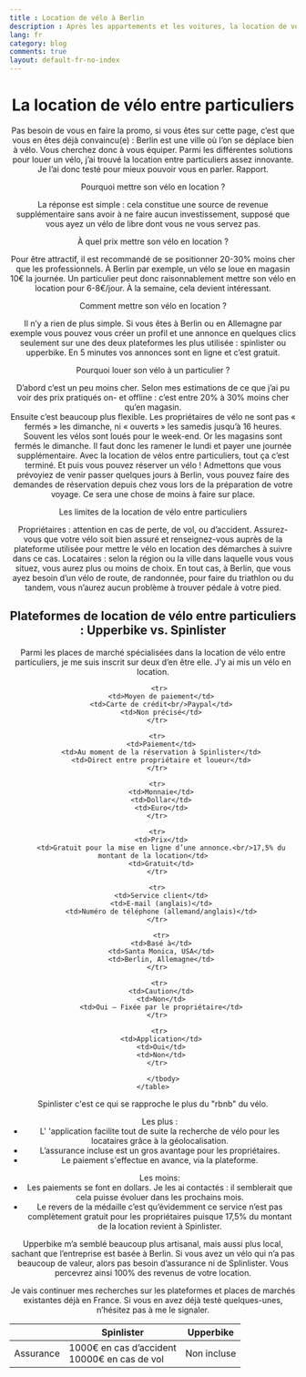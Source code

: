 ```yaml
---
title : Location de vélo à Berlin   
description : Après les appartements et les voitures, la location de vélos entre particuliers arrive à Berlin comme ailleurs.  Arrivée encore discrète mais très prometteuse.
lang: fr
category: blog
comments: true
layout: default-fr-no-index
---
```


<div class="container blog" align="center">
<h1>La location de vélo entre particuliers</h1>

<p id="blog">Pas besoin de vous en faire la promo, si vous êtes sur cette page, c’est que vous en êtes déjà convaincu(e) : Berlin est une ville où l’on se déplace bien à vélo.
Vous cherchez donc à vous équiper. Parmi les différentes solutions pour louer un vélo, j’ai trouvé la location entre particuliers assez innovante. Je l’ai donc testé pour mieux pouvoir vous en parler. Rapport.</p>


<p id="blog">Pourquoi mettre son vélo en location ?</p>
<p id="blog">La réponse est simple : cela constitue une source de revenue supplémentaire sans avoir à ne faire aucun investissement, supposé que vous ayez un vélo de libre dont vous ne vous servez pas.</p>

<p id="blog">À quel prix mettre son vélo en location ?</p>
<p id="blog">Pour être attractif, il est recommandé de se positionner 20-30% moins cher que les professionnels.
À Berlin par exemple, un vélo se loue en magasin 10€ la journée. Un particulier peut donc raisonnablement mettre son vélo en location pour 6-8€/jour. À la semaine, cela devient intéressant.</p>

<p id="blog">Comment mettre son vélo en location ? </p>
<p id="blog">Il n’y a rien de plus simple. Si vous êtes à Berlin ou en Allemagne par exemple vous pouvez vous créer un profil et une annonce en quelques clics seulement sur une des deux plateformes les plus utilisée : spinlister ou upperbike. 
En 5 minutes vos annonces sont en ligne et c’est gratuit.</p>

<p id="blog">Pourquoi louer son vélo à un particulier ?</p>
<p id="blog">D’abord c’est un peu moins cher. Selon mes estimations de ce que j’ai pu voir des prix pratiqués on- et offline : c’est entre 20% à 30% moins cher qu’en magasin. <br/>
Ensuite c’est beaucoup plus flexible. Les propriétaires de vélo ne sont pas « fermés » les dimanche, ni « ouverts » les samedis jusqu’à 16 heures.
Souvent les vélos sont loués pour le week-end. Or les magasins sont fermés le dimanche. Il faut donc les ramener le lundi et payer une journée supplémentaire. Avec la location de vélos entre particuliers, tout ça c’est terminé.
Et puis vous pouvez réserver un vélo ! Admettons que vous prévoyiez de venir passer quelques jours à Berlin, vous pouvez faire des demandes de réservation depuis chez vous lors de la préparation de votre voyage. Ce sera une chose de moins à faire sur place.</p>
 
<p id="blog"> Les limites de la location de vélo entre particuliers</p>
<p id="blog">Propriétaires : attention en cas de perte, de vol, ou d’accident. Assurez-vous que votre vélo soit bien assuré et renseignez-vous auprès de la plateforme utilisée pour mettre le vélo en location des démarches à suivre dans ce cas. 
Locataires : selon la région ou la ville dans laquelle vous vous situez, vous aurez plus ou moins de choix. En tout cas, à Berlin, que vous ayez besoin d’un vélo de route, de randonnée, pour faire du triathlon ou du tandem, vous n’aurez aucun problème à trouver pédale à votre pied.</p>


<h2> Plateformes de location de vélo entre particuliers : Upperbike vs. Spinlister </h2>

Parmi les places de marché spécialisées dans la location de vélo entre particuliers, je me suis inscrit sur deux d’en être elle. J’y ai mis un vélo en location. 


<table class="table" align="center">
  <thead>
      <tr>
        <th></th>
        <th>Spinlister</th>
        <th>Upperbike</th>
        </tr>
      </thead>


<tbody>
      <tr>
        <td>Assurance</td>
        <td>1000€ en cas d’accident<br/>10000€ en cas de vol </td>
        <td>Non incluse</td>
      </tr>

       <tr>
        <td>Moyen de paiement</td>
        <td>Carte de crédit<br/>Paypal</td>
        <td>Non précisé</td>
      </tr>

      <tr>
        <td>Paiement</td>
        <td>Au moment de la réservation à Spinlister</td>
        <td>Direct entre propriétaire et loueur</td>
      </tr>

      <tr>
        <td>Monnaie</td>
        <td>Dollar</td>
        <td>Euro</td>
      </tr>

      <tr>
        <td>Prix</td>
        <td>Gratuit pour la mise en ligne d’une annonce.<br/>17,5% du montant de la location</td>
        <td>Gratuit</td>
      </tr>

      <tr>
        <td>Service client</td>
        <td>E-mail (anglais)</td>
        <td>Numéro de téléphone (allemand/anglais)</td>
      </tr>
       
        <tr>
        <td>Basé à</td>
        <td>Santa Monica, USA</td>
        <td>Berlin, Allemagne</td>
      </tr>

       <tr>
        <td>Caution</td>
        <td>Non</td>
        <td>Oui – Fixée par le propriétaire</td>
      </tr>

       <tr>
        <td>Application</td>
        <td>Oui</td>
        <td>Non</td>
      </tr>

         </tbody>
    </table>

 
      

   
<p id="blog">Spinlister c'est ce qui se rapproche le plus du "rbnb" du vélo.</p> 
<ul>Les plus : 
<li id="plan">L' 'application facilite tout de suite la recherche de vélo pour les locataires grâce à la géolocalisation. </li>
<li id="plan">L’assurance incluse est un gros avantage pour les propriétaires. </li>
<li id="plan">Le paiement s'effectue en avance, via la plateforme.</li>
</ul>

<ul>Les moins:
<li id="plan">Les paiements se font en dollars. Je les ai contactés : il semblerait que cela puisse évoluer dans les prochains mois. </li>
<li id="plan">Le revers de la médaille c’est qu’évidemment ce service n’est pas complètement gratuit pour les propriétaires  puisque 17,5% du montant de la location revient à Spinlister.</li> 
</ul>

<p id="blog">Upperbike m’a semblé beaucoup plus artisanal, mais aussi plus local, sachant que l’entreprise est basée à Berlin. Si vous avez un vélo qui n’a pas beaucoup de valeur, alors pas besoin d’assurance ni de Splinlister. Vous percevrez ainsi 100% des revenus de votre location.</p>

<p id="blog">Je vais continuer mes recherches sur les plateformes et places de marchés existantes déjà en France. Si vous en avez déjà testé quelques-unes, n’hésitez pas à me le signaler.</p>

</div>


